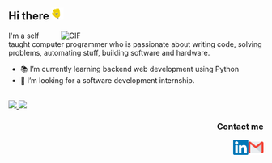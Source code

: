 ## Hi there <img src="https://github.com/deut-erium/deut-erium/blob/master/assets/wave.gif?raw=1" width="24px">                                                                                                  
<img align="right" alt="GIF" src="https://media.giphy.com/media/KAq5w47R9rmTuvWOWa/giphy.gif" width="400vw" />


I'm a self taught computer programmer who is passionate about writing code, solving problems, automating stuff, building software and hardware.

- 📚 I’m currently learning backend web development using Python
- 👯 I’m looking for a software development internship. 

<br/>
<a href="https://github.com/ivo-bass">
  <img height="160em" src="https://github-readme-stats.vercel.app/api?username=ivo-bass&theme=chartreuse-dark&show_icons=true" />
  <img height="135em" src="https://github-readme-stats.vercel.app/api/top-langs/?username=ivo-bass&theme=dark&layout=compact" />
</a>
<br/>

<h3 align="right">Contact me</h3>
<a href="mailto:ivailo.ignatoff@gmail.com"><img align="right" src="https://github.com/deut-erium/deut-erium/blob/master/assets/gmail.svg" width="30px" alt="mail"></a>
<a href="https://www.linkedin.com/in/ivailo-ignatov/"><img align="right" alt="LinkedIn" width="30px" src="https://github.com/deut-erium/deut-erium/blob/master/assets/linkedin.svg" />
</a>
